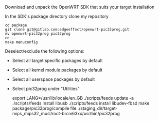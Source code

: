Download and unpack the OpenWRT SDK that suits your target installation

In the SDK's package directory clone my repository

    cd package
    git clone git@gitlab.com:edgeeffect/openwrt-pic32prog.git
    mv openwrt-pic32prog pic32prog
    cd ..
    make menuconfig

Deselect/exclude the following options:

* Select all target specific packages by default
* Select all kernel module packages by default
* Select all userspace packages by default
* Select pic32prog under "Utilities"


    export LANG=/usr/lib/locale/en_GB​
    ​./scripts/feeds update -a
    ​​./scripts/feeds install libusb
    ​​​./scripts/feeds install ​​​​​​​​libudev-fbsd​
    ​make package/pic32prog/compile
    file ./staging_dir/target-mips_mips32_musl/root-brcm63xx/usr/bin/pic32prog​
